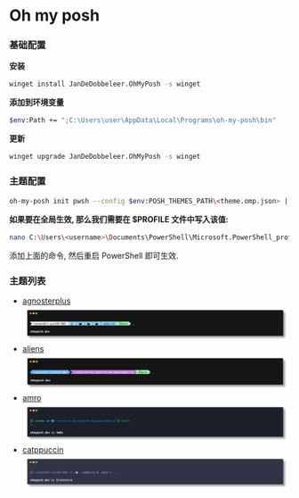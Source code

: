 # Oh my posh

### 基础配置

**安装**

```sh
winget install JanDeDobbeleer.OhMyPosh -s winget
```

**添加到环境变量**

```sh
$env:Path += ";C:\Users\user\AppData\Local\Programs\oh-my-posh\bin"
```

**更新**

```sh
winget upgrade JanDeDobbeleer.OhMyPosh -s winget
```

### 主题配置

```sh
oh-my-posh init pwsh --config $env:POSH_THEMES_PATH\<theme.omp.json> | Invoke-Expression
```

**如果要在全局生效, 那么我们需要在 $PROFILE 文件中写入该值:**

```sh
nano C:\Users\<username>\Documents\PowerShell\Microsoft.PowerShell_profile.ps1
```

添加上面的命令, 然后重启 PowerShell 即可生效.

### 主题列表

- [agnosterplus](https://github.com/JanDeDobbeleer/oh-my-posh/blob/main/themes/agnosterplus.omp.json)
![agnosterplus](./images/agnoster.png)
- [aliens](https://github.com/JanDeDobbeleer/oh-my-posh/blob/main/themes/aliens.omp.json)
![aliens](./images/aliens.png)
- [amro](https://github.com/JanDeDobbeleer/oh-my-posh/blob/main/themes/amro.omp.json)
![amro](./images/amro.png)
- [catppuccin](https://github.com/JanDeDobbeleer/oh-my-posh/blob/main/themes/catppuccin_frappe.omp.json)
![catppuccin](./images/catppuccin_frappe.png)